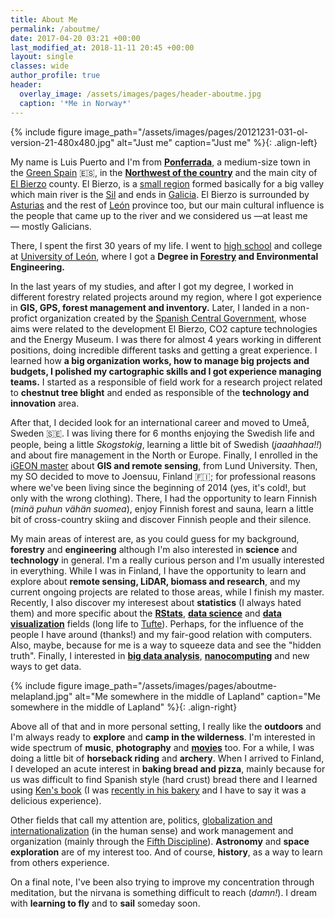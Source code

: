 ```yaml
---
title: About Me
permalink: /aboutme/
date: 2017-04-20 03:21 +00:00
last_modified_at: 2018-11-11 20:45 +00:00
layout: single
classes: wide
author_profile: true
header:
  overlay_image: /assets/images/pages/header-aboutme.jpg
  caption: '*Me in Norway*'
---
```

{% include figure image_path="/assets/images/pages/20121231-031-ol-version-21-480x480.jpg" alt="Just me" caption="Just me" %}{: .align-left}

My name is Luis Puerto and I'm from **[Ponferrada][]**, a medium-size town in the [Green Spain][GreenSpain] :es:, in the **[Northwest of the country][NorthwestOfTheCountry]** and the main city of [El Bierzo][ElBierzo] county. El Bierzo, is a [small region][SmallRegion] formed basically for a big valley which main river is the [Sil][Sil] and ends in [Galicia][Galicia]. El Bierzo is surrounded by [Asturias][] and the rest of [León][] province too, but our main cultural influence is the people that came up to the river and we considered us —at least me— mostly Galicians. 

There, I spent the first 30 years of my life. I went to [high school][HighSchool] and college at [University of León][UniversityOfLeón], where I got a **Degree in [Forestry][] and Environmental Engineering.**

In the last years of my studies, and after I got my degree, I worked in different forestry related projects around my region, where I got experience in **GIS, GPS, forest management and inventory.** Later, I landed in a non-profict organization created by the [Spanish Central Government][SpanishCentralGovernment], whose aims were related to the development El Bierzo, CO2 capture technologies and the Energy Museum. I was there for almost 4 years working in different positions, doing incredible different tasks and getting a great experience. I learned how **a big organization works, how to manage big projects and budgets, I polished my cartographic skills and I got experience managing teams.** I started as a responsible of field work for a research project related to **chestnut tree blight** and ended as responsible of the **technology and innovation** area.

After that, I decided look for an international career and moved to Umeå, Sweden :sweden:. I was living there for 6 months enjoying the Swedish life and people, being a little *Skogstokig*, learning a little bit of Swedish (*jaaahhaa!!*) and about fire management in the North or Europe. Finally, I enrolled in the [iGEON master][IgeonMaster] about **GIS and remote sensing**, from Lund University. Then, my SO decided to move to Joensuu, Finland :finland:; for professional reasons where we've been living since the beginning of 2014 (yes, it's cold!, but only with the wrong clothing). There, I had the opportunity to learn Finnish (*minä puhun vähän suomea*), enjoy Finnish forest and sauna, learn a little bit of cross-country skiing and discover Finnish people and their silence.

My main areas of interest are, as you could guess for my background, **forestry** and **engineering** although I'm also interested in **science** and **technology** in general. I'm a really curious person and I'm usually interested in everything. While I was in Finland, I have the opportunity to learn and explore about **remote sensing, LiDAR, biomass and research**, and my current ongoing projects are related to those areas, while I finish my master. Recently, I also discover my interesest about **statistics** (I always hated them) and more specific about the **[RStats][]**, **[data science][DataScience]** and **[data visualization][DataVisualization]** fields (long life to [Tufte][]). Perhaps, for the influence of the people I have around (thanks!) and my fair-good relation with computers. Also, maybe, because for me is a way to squeeze data and see the "hidden truth". Finally, I interested in **[big data analysis][BigDataAnalysis]**, **[nanocomputing][]** and new ways to get data.

{% include figure image_path="/assets/images/pages/aboutme-melapland.jpg" alt="Me somewhere in the middle of Lapland" caption="Me somewhere in the middle of Lapland"  %}{: .align-right}

Above all of that and in more personal setting, I really like the **outdoors** and I'm always ready to **explore** and **camp in the wilderness**. I'm interested in wide spectrum of **music**, **photography** and **[movies][]** too. For a while, I was doing a little bit of **horseback riding** and **archery**. When I arrived to Finland, I developed an acute interest in **baking bread and pizza**, mainly because for us was difficult to find Spanish style (hard crust) bread there and I learned using [Ken's book][Ken'sBook] (I was [recently in his bakery][RecentlyInHisBakery] and I have to say it was a delicious experience).

Other fields that call my attention are, politics, [globalization and internationalization][GlobalizationAndInternationalization] (in the human sense) and work management and organization (mainly through the [Fifth Discipline][FifthDiscipline]). **Astronomy** and **space exploration** are of my interest too. And of course, **history**, as a way to learn from others experience.

On a final note, I've been also trying to improve my concentration through meditation, but the nirvana is something difficult to reach (*damn!*). I dream with **learning to fly** and to **sail** someday soon.

[Ponferrada]: https://en.wikipedia.org/wiki/Ponferrada
[GreenSpain]: https://en.wikipedia.org/wiki/Green_Spain
[NorthwestOfTheCountry]: https://www.google.com/maps/place/Ponferrada,+Le%C3%B3n,+Spain/@41.9308893,-7.7021,7.93z/data=!4m5!3m4!1s0xd30ba8c4ef7b633:0xdc636ce1ab239060!8m2!3d42.5499958!4d-6.598259?hl=en
[ElBierzo]: https://en.wikipedia.org/wiki/El_Bierzo
[SmallRegion]: http://elpais.com/elpais/2016/10/07/inenglish/1475851411_631393.html
[Sil]: https://en.wikipedia.org/wiki/Sil_(river)
[Galicia]: https://en.wikipedia.org/wiki/Galicia_(Spain)
[Asturias]: https://en.wikipedia.org/wiki/Asturias
[León]: https://en.wikipedia.org/wiki/Province_of_León
[HighSchool]: http://www.iesgilycarrasco.com
[UniversityOfLeón]: https://www.unileon.es
[Forestry]: https://en.wikipedia.org/wiki/Forestry
[SpanishCentralGovernment]: https://en.wikipedia.org/wiki/Government_of_Spain
[IgeonMaster]: http://www.igeon.eu
[RStats]: https://www.r-project.org
[DataScience]: https://en.wikipedia.org/wiki/Data_science
[DataVisualization]: https://en.wikipedia.org/wiki/Data_visualization
[Tufte]: https://www.edwardtufte.com/
[BigDataAnalysis]: https://en.wikipedia.org/wiki/Big_data
[nanocomputing]: https://en.wikipedia.org/wiki/Nanocomputer
[movies]: http://www.imdb.com/user/ur19338098/ratings?sort=ratings_date%3Adesc&view=detail&start=1
[Ken'sBook]: http://kensartisan.com
[RecentlyInHisBakery]: https://www.instagram.com/p/BS6vNqLgML3/
[GlobalizationAndInternationalization]: https://en.wikipedia.org/wiki/Globalization
[FifthDiscipline]: https://en.wikipedia.org/wiki/The_Fifth_Discipline
